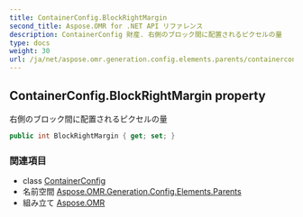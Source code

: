 ```yaml
---
title: ContainerConfig.BlockRightMargin
second_title: Aspose.OMR for .NET API リファレンス
description: ContainerConfig 財産. 右側のブロック間に配置されるピクセルの量
type: docs
weight: 30
url: /ja/net/aspose.omr.generation.config.elements.parents/containerconfig/blockrightmargin/
---
```

## ContainerConfig.BlockRightMargin property

右側のブロック間に配置されるピクセルの量

```csharp
public int BlockRightMargin { get; set; }
```

### 関連項目

* class [ContainerConfig](../)
* 名前空間 [Aspose.OMR.Generation.Config.Elements.Parents](../../containerconfig/)
* 組み立て [Aspose.OMR](../../../)


